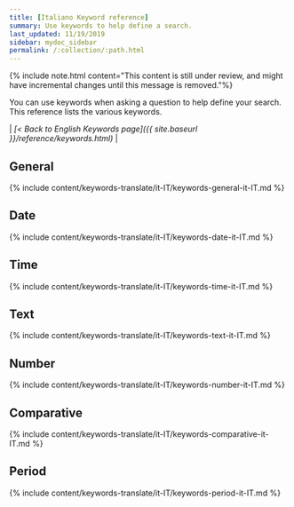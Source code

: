 ```yaml
---
title: [Italiano Keyword reference]
summary: Use keywords to help define a search.
last_updated: 11/19/2019
sidebar: mydoc_sidebar
permalink: /:collection/:path.html
---
```

{% include note.html content="This content is still under review, and might have incremental changes until this message is removed."%}

You can use keywords when asking a question to help define your search. This
reference lists the various keywords.

| _[< Back to English Keywords page]({{ site.baseurl }}/reference/keywords.html)_ |

## General

{% include content/keywords-translate/it-IT/keywords-general-it-IT.md %}

## Date

{% include content/keywords-translate/it-IT/keywords-date-it-IT.md %}

## Time

{% include content/keywords-translate/it-IT/keywords-time-it-IT.md %}

## Text

{% include content/keywords-translate/it-IT/keywords-text-it-IT.md %}

## Number

{% include content/keywords-translate/it-IT/keywords-number-it-IT.md %}

## Comparative

{% include content/keywords-translate/it-IT/keywords-comparative-it-IT.md %}

<!-- not available on embrace currently
## Location

{% include content/keywords-translate/it-IT/keywords-location-it-IT.md %} -->

## Period

{% include content/keywords-translate/it-IT/keywords-period-it-IT.md %}

<!-- ## Help

{% include content/keywords-translate/it-IT/keywords-help-it-IT.md %} -->

